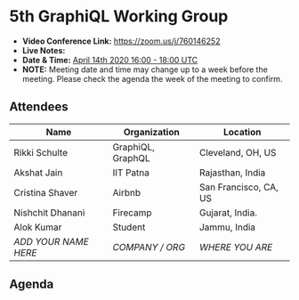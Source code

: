 # 5th GraphiQL Working Group

- **Video Conference Link:** https://zoom.us/j/760146252
- **Live Notes:**
- **Date & Time:** [April 14th 2020 16:00 - 18:00 UTC](https://www.timeanddate.com/worldclock/meetingdetails.html?year=2020&month=4&day=14&hour=16&min=0&sec=0&p1=224&p2=179&p3=136&p4=37&p5=239&p6=101&p7=152)
- **NOTE:** Meeting date and time may change up to a week before the meeting. Please check the agenda the week of the meeting to confirm.

## Attendees

| Name                 | Organization      | Location              |
| -------------------- | ----------------- | --------------------- |
| Rikki Schulte        | GraphiQL, GraphQL | Cleveland, OH, US     |
| Akshat Jain          | IIT Patna         | Rajasthan, India      |
| Cristina Shaver      | Airbnb            | San Francisco, CA, US |
| Nishchit Dhanani     | Firecamp          | Gujarat, India.       |
| Alok Kumar           | Student           | Jammu, India          |
| _ADD YOUR NAME HERE_ | _COMPANY / ORG_   | _WHERE YOU ARE_       |

## Agenda
